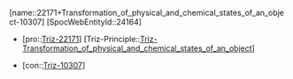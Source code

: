 ﻿---
type: TrizContradiction
aliases:
- 22171+Transformation_of_physical_and_chemical_states_of_an_object-10307
license: CC BY-SA 4.0
copyright: https://github.com/SpocWeb
IsDeleted: false
IsReadOnly: false
Confidential: public
tags: 
- Triz/Contradiction
---
[name::22171+Transformation_of_physical_and_chemical_states_of_an_object-10307]
[SpocWebEntityId::24164]
+ [pro::[Triz-22171](Triz-22171)]
[Triz-Principle::[Triz-Transformation_of_physical_and_chemical_states_of_an_object](tech/Triz/Principle/Triz-Transformation_of_physical_and_chemical_states_of_an_object.md)]
- [con::[Triz-10307](Triz-10307)]

